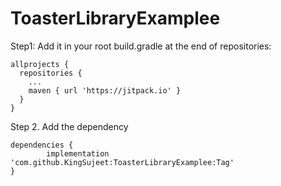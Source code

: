 # ToasterLibraryExamplee



Step1: Add it in your root build.gradle at the end of repositories:

    allprojects {
      repositories {
        ...
        maven { url 'https://jitpack.io' }
      }
    }

Step 2. Add the dependency

    dependencies {
            implementation 'com.github.KingSujeet:ToasterLibraryExamplee:Tag'
    }

